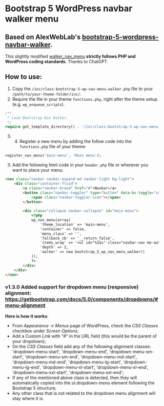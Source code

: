 # Bootstrap 5 WordPress navbar walker menu

## Based on AlexWebLab's [bootstrap-5-wordpress-navbar-walker](https://github.com/AlexWebLab/bootstrap-5-wordpress-navbar-walker).

This slightly modified [walker_nav_menu](https://developer.wordpress.org/reference/classes/walker_nav_menu/) **strictly follows PHP and WordPress coding standards**. Thanks to ChatGPT.

## How to use:
1. Copy the `/inc/class-bootstrap-5-wp-nav-menu-walker.php` file to your `/path/to/your-theme-folder/inc/`.
2. Require the file in your theme `functions.php`, right after the theme setup (e.g. `wp_enqueue_scripts`).
```php
/**
 * Load Bootstrap Nav Walker.
 */
require get_template_directory() . '/inc/class-bootstrap-5-wp-nav-menu-walker.php';
```
3. 4. Register a new menu by adding the follow code into the `functions.php` file of your theme:
```php
register_nav_menu('main-menu', 'Main menu');
```
3. Add the following html code in your `header.php` file or wherever you want to place your menu:
```html
<nav class="navbar navbar-expand-md navbar-light bg-light">
    <div class="container-fluid">
        <a class="navbar-brand" href="#">Navbar</a>
        <button class="navbar-toggler" type="button" data-bs-toggle="collapse" data-bs-target="#main-menu" aria-controls="main-menu" aria-expanded="false" aria-label="Toggle navigation">
            <span class="navbar-toggler-icon"></span>
        </button>
        
        <div class="collapse navbar-collapse" id="main-menu">
            <?php
            wp_nav_menu(array(
                'theme_location' => 'main-menu',
                'container' => false,
                'menu_class' => '',
                'fallback_cb' => '__return_false',
                'items_wrap' => '<ul id="%1$s" class="navbar-nav me-auto mb-2 mb-md-0 %2$s">%3$s</ul>',
                'depth' => 2,
                'walker' => new bootstrap_5_wp_nav_menu_walker()
            ));
            ?>
        </div>
    </div>
</nav>
```
### v1.3.0 Added support for dropdown menu (responsive) alignment: https://getbootstrap.com/docs/5.0/components/dropdowns/#menu-alignment

**Here is how it works**:
- From _Appearance -> Menus_ page of WordPress, check the _CSS Classes_ checkbox under _Screen Options_;
- Add a _Custom Link_ with "#" in the URL field (this would be the parent of your dropdown);
- On the _CSS Classes_ field add any of the following alignment classes: 'dropdown-menu-start', 'dropdown-menu-end', 'dropdown-menu-sm-start', 'dropdown-menu-sm-end', 'dropdown-menu-md-start', 'dropdown-menu-md-end', 'dropdown-menu-lg-start', 'dropdown-menu-lg-end', 'dropdown-menu-xl-start', 'dropdown-menu-xl-end', 'dropdown-menu-xxl-start', 'dropdown-menu-xxl-end';
- If any of the mentioned above class is detected, then they will automatically copied into the _ul.dropdown-menu_ element following the Bootstrap 5 structure;
- Any other class that is not related to the dropdown menu alignment will stay where it is.
